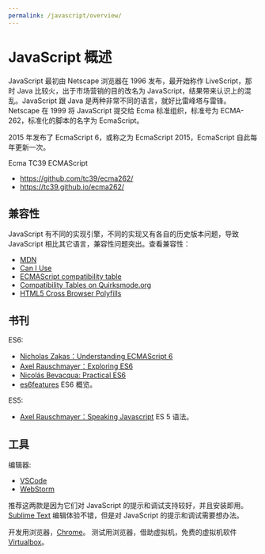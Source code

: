 ```yaml
---
permalink: /javascript/overview/
---
```


# JavaScript 概述

JavaScript 最初由 Netscape 浏览器在 1996 发布，最开始称作 LiveScript，那时 Java 比较火，出于市场营销的目的改名为 JavaScript，结果带来认识上的混乱。JavaScript 跟 Java 是两种非常不同的语言，就好比雷峰塔与雷锋。Netscape 在 1999 将 JavaScript 提交给 Ecma 标准组织，标准号为 ECMA-262，标准化的脚本的名字为 EcmaScript。

2015 年发布了 EcmaScript 6，或称之为 EcmaScript 2015，EcmaScript 自此每年更新一次。

Ecma TC39 ECMAScript

- <https://github.com/tc39/ecma262/>
- <https://tc39.github.io/ecma262/>

## 兼容性

JavaScript 有不同的实现引擎，不同的实现又有各自的历史版本问题，导致 JavaScript 相比其它语言，兼容性问题突出。查看兼容性：

- [MDN](https://developer.mozilla.org/en-US/docs/Web/Javascript/)
- [Can I Use](http://caniuse.com/)
- [ECMAScript compatibility table](http://kangax.github.io/)
- [Compatibility Tables on Quirksmode.org](http://quirksmode.org/compatibility.html/)
- [HTML5 Cross Browser Polyfills](https://github.com/Modernizr/Modernizr/wiki/HTML5-Cross-Browser-Polyfills/)

## 书刊

ES6:

- [Nicholas Zakas：Understanding ECMAScript 6](https://github.com/nzakas/understandinges6)
- [Axel Rauschmayer：Exploring ES6](http://exploringjs.com/)
- [Nicolás Bevacqua: Practical ES6](https://ponyfoo.com/books/practical-es6)
- [es6features](https://github.com/lukehoban/es6features/) ES6 概览。

ES5:

- [Axel Rauschmayer：Speaking Javascript](http://speakingjs.com/es5/index.html) ES 5 语法。

## 工具

编辑器:

- [VSCode](../software/vscode/index.md)
- [WebStorm](../software/webstorm/index.md)

推荐这两款是因为它们对 JavaScript 的提示和调试支持较好，并且安装即用。
[Sublime Text](../software/sublimetext/index.md) 编辑体验不错，但是对 JavaScript 的提示和调试需要想办法。

开发用浏览器，[Chrome](../software/chrome/index.md)。
测试用浏览器，借助虚拟机，免费的虚拟机软件 [Virtualbox](../software/virtualbox/index.md)。
